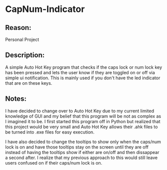 # CapNum-Indicator

## **Reason:**
Personal Project

## **Description:** 
A simple Auto Hot Key program that checks if the caps lock or num lock key has been pressed and lets the user know if they are toggled on or off via simple ui notification. This is mainly used if you don't have the led indicator that are on these keys.

## **Notes:** 
I have decided to change over to Auto Hot Key due to my current limited knowledge of GUI and my belief that this program will be not as complex as I imagined it to be. I first started this program off in Python but realized that this project would be very small and Auto Hot Key allows their .ahk files to be turned into .exe files for easy execution.

I have also decided to change the tooltips to show only when the caps/num lock is on and have those tooltips stay on the screen until they are off instead of having the tooltips show if either are on/off and then dissappear a second after. I realize that my previous approach to this would still leave users confused on if their caps/num lock is on.

